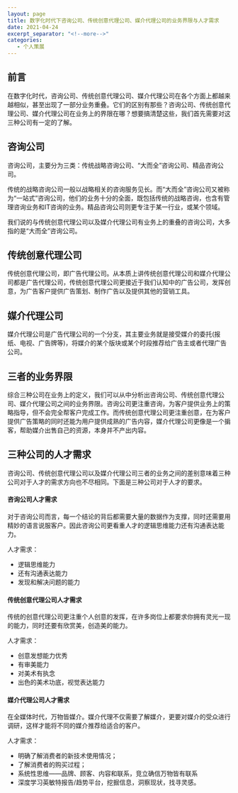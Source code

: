 ```yaml
---
layout: page
title: 数字化时代下咨询公司、传统创意代理公司、媒介代理公司的业务界限与人才需求
date: 2021-04-24
excerpt_separator: "<!--more-->"
categories:
   - 个人策展
---
```

## 前言
在数字化时代，咨询公司、传统创意代理公司、媒介代理公司在各个方面上都越来越相似，甚至出现了一部分业务重叠。它们的区别有那些？咨询公司、传统创意代理公司、媒介代理公司在业务上的界限在哪？想要搞清楚这些，我们首先需要对这三种公司有一定的了解。

<!--more-->

## 咨询公司
咨询公司，主要分为三类：传统战略咨询公司、“大而全”咨询公司、精品咨询公司。

传统的战略咨询公司一般以战略相关的咨询服务见长。而“大而全”咨询公司又被称为“一站式”咨询公司，他们的业务十分的全面，既包括传统的战略咨询，也含有管理咨询业务和IT咨询的业务。精品咨询公司则更专注于某一行业，或某个领域。

我们说的与传统创意代理公司以及媒介代理公司有业务上的重叠的咨询公司，大多指的是“大而全”咨询公司。

## 传统创意代理公司
传统创意代理公司，即广告代理公司。从本质上讲传统创意代理公司和媒介代理公司都是广告代理公司，传统创意代理公司更接近于我们认知中的广告公司，发挥创意，为广告客户提供广告策划、制作广告以及提供其他的营销工具。

## 媒介代理公司
媒介代理公司是广告代理公司的一个分支，其主要业务就是接受媒介的委托(报纸、电视、广告牌等)，将媒介的某个版块或某个时段推荐给广告主或者代理广告公司。

## 三者的业务界限
综合三种公司在业务上的定义，我们可以从中分析出咨询公司、传统创意代理公司、媒介代理公司之间的业务界限。咨询公司更注重咨询，为客户提供业务上的策略指导，但不会完全帮客户完成工作。而传统创意代理公司更注重创意，在为客户提供广告策略的同时还能为用户提供成熟的广告内容，媒介代理公司更像是一个掮客，帮助媒介出售自己的资源，本身并不产出内容。

## 三种公司的人才需求
咨询公司、传统创意代理公司以及媒介代理公司三者的业务之间的差别意味着三种公司对于人才的需求方向也不尽相同。下面是三种公司对于人才的要求。

#### 咨询公司人才需求
对于咨询公司而言，每一个结论的背后都需要大量的数据作为支撑，同时还需要用精妙的语言说服客户。因此咨询公司更看重人才的逻辑思维能力还有沟通表达能力。

人才需求：
* 逻辑思维能力
* 还有沟通表达能力
* 发现和解决问题的能力

#### 传统创意代理公司人才需求
传统的创意代理公司更注重个人创意的发挥，在许多岗位上都要求你拥有灵光一现的能力，同时还要有欣赏美，创造美的能力。

人才需求：
* 创意发想能力优秀
* 有审美能力
* 对美术有执念
* 出色的美术功底，视觉表达能力

#### 媒介代理公司人才需求
在全媒体时代，万物皆媒介。媒介代理不仅需要了解媒介，更要对媒介的受众进行调研，这样才能将不同的媒介推荐给适合的客户。

人才需求：
* 明确了解消费者的新技术使用情况；
* 了解消费者的购买过程；
* 系统性思维——品牌、顾客、内容和联系，竞立确信万物皆有联系
* 深度学习英敏特报告/趋势平台，挖掘信息，洞察现状，找寻灵感。

